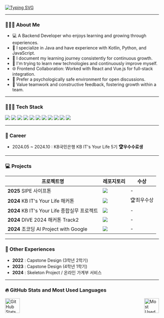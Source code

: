 <p>
<a href="https://git.io/typing-svg"><img src="https://readme-typing-svg.demolab.com?font=Fira+Code&pause=1000&color=FFD5FB&vCenter=true&width=435&height=30&lines=Hi+there%2C+I'm+9hee%F0%9F%91%8B%F0%9F%8F%BB;Backend+Developer%F0%9F%92%BB" alt="Typing SVG" /></a>
</p>

---

### 🙋🏻‍♀ About Me
- 💻 A Backend Developer who enjoys learning and growing through experiences.<br>
- 📌 I specialize in Java and have experience with Kotlin, Python, and JavaScript.<br>
- 📖 I document my learning journey consistently for continuous growth.<br>
- 🌱 I'm trying to learn new technologies and continuously improve myself.<br>
- 🌐 Frontend Collaboration: Worked with React and Vue.js for full-stack integration.<br>
- 🏡 Prefer a psychologically safe environment for open discussions.<br>
- 🔄 Value teamwork and constructive feedback, fostering growth within a team.<br>

---

### 👩🏻‍💻 Tech Stack
<p>
    <img src="https://img.shields.io/badge/java-007396?style=for-the-badge&logo=java&logoColor=white">
    <img src="https://img.shields.io/badge/spring-6DB33F?style=for-the-badge&logo=spring&logoColor=white">
    <img src="https://img.shields.io/badge/springboot-6DB33F?style=for-the-badge&logo=spring&logoColor=white">
    <img src="https://img.shields.io/badge/mysql-4479A1?style=for-the-badge&logo=mysql&logoColor=white">
    <img src="https://img.shields.io/badge/redis-FF4438?style=for-the-badge&logo=redis&logoColor=white"/>
    <img src="https://img.shields.io/badge/docker-2496ED?style=for-the-badge&logo=docker&logoColor=white"/>
    <img src="https://img.shields.io/badge/python-3776AB?style=for-the-badge&logo=python&logoColor=white">
    <img src="https://img.shields.io/badge/django-092E20?style=for-the-badge&logo=django&logoColor=white">
    <img src="https://img.shields.io/badge/amazon_ec2-FF9900?style=for-the-badge&logo=amazon-ec2&logoColor=white">
    <img src="https://img.shields.io/badge/amazon_rds-527FFF?style=for-the-badge&logo=amazon-rds&logoColor=white">
    <img src="https://img.shields.io/badge/vue.js-4FC08D?style=for-the-badge&logo=vue.js&logoColor=white"/>
</p>

---

### 💼 Career

- 2024.05 ~ 2024.10 : KB국민은행 KB IT's Your Life 5기 **🏆우수수료생**

---

### 💻 Projects
|프로젝트명|레포지토리|수상|
|---|---|---|
|**2025** SIPE 사이프톤|<a href="https://github.com/sipe-team/sipethon-3_6_ainsight-be"><img src="https://img.shields.io/badge/AInsight-000000?style=flat-square&logo=github&logoColor=white"/></a>|-|
|**2024** KB IT's Your Life 해커톤|<a href="https://github.com/2024-crunch-it"><img src="https://img.shields.io/badge/KB청바지-000000?style=flat-square&logo=github&logoColor=white"/></a>|🏆최우수상|
|**2024** KB IT's Your Life 종합실무 프로젝트|<a href="https://github.com/dev-9hee/crunch-it"><img src="https://img.shields.io/badge/Muno-000000?style=flat-square&logo=github&logoColor=white"/></a>|-|
|**2024** DIVE 2024 해커톤 Track2|<a href="https://github.com/cosimba"><img src="https://img.shields.io/badge/해초롬-000000?style=flat-square&logo=github&logoColor=white"/></a>|-|
|**2024** 조코딩 AI Project with Google|<a href="https://github.com/dev-9hee/tag-doctor-server"><img src="https://img.shields.io/badge/TagDoctor-000000?style=flat-square&logo=github&logoColor=white"/></a>|-|

---

### 📂 Other Experiences  
- **2022** : Capstone Design (3학년 2학기)  
- **2023** : Capstone Design (4학년 1학기)  
- **2024** : Skeleton Project / 온라인 가계부 서비스

---

### 🔥 GitHub Stats and Most Used Languages
<div style="display: flex; justify-content: space-between;">
  <img src="https://github-readme-stats.vercel.app/api?username=dev-9hee&show_icons=true&theme=dark&bg_color=0d1117&card_width=400" alt="GitHub Stats" style="width: 48;"/>
  <img src="https://github-readme-stats.vercel.app/api/top-langs/?username=dev-9hee&layout=compact&theme=dark&title_color=ffffff&bg_color=0d1117&card_width=400" alt="Most Used Languages" style="width: 48;"/>
</div>

<!-- 
### 🔥 GitHub Stats
![Jeong Jihee's GitHub stats-Dark](https://github-readme-stats.vercel.app/api?username=dev-9hee&show_icons=true&theme=dark&bg_color=0d1117)
### 📊 Most Used Languages
![Top Langs](https://github-readme-stats.vercel.app/api/top-langs/?username=dev-9hee&layout=compact&title_color=ffffff&bg_color=0d1117)

[![Hits](https://hits.seeyoufarm.com/api/count/incr/badge.svg?url=https%3A%2F%2Fgithub.com%2Fdev-9hee&count_bg=%2379C83D&title_bg=%23555555&icon=&icon_color=%23E7E7E7&title=hits&edge_flat=false)](https://hits.seeyoufarm.com)
<br>
-->
